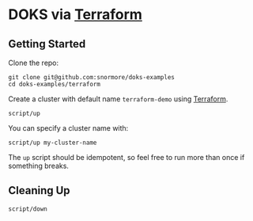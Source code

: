 # DOKS via [Terraform](https://www.terraform.io/)

## Getting Started

Clone the repo:
```
git clone git@github.com:snormore/doks-examples
cd doks-examples/terraform
```

Create a cluster with default name `terraform-demo` using [Terraform](https://www.terraform.io/).
```
script/up
```

You can specify a cluster name with:
```
script/up my-cluster-name
```

The `up` script should be idempotent, so feel free to run more than once if something breaks.

## Cleaning Up

```
script/down
```